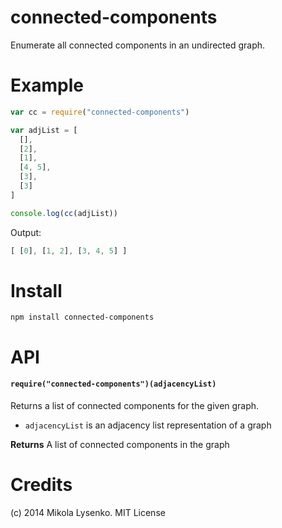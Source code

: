 connected-components
====================
Enumerate all connected components in an undirected graph.

# Example

```javascript
var cc = require("connected-components")

var adjList = [
  [],
  [2],
  [1],
  [4, 5],
  [3],
  [3]
]

console.log(cc(adjList))
```

Output:

```javascript
[ [0], [1, 2], [3, 4, 5] ]
```

# Install

```
npm install connected-components
```

# API

#### `require("connected-components")(adjacencyList)`
Returns a list of connected components for the given graph.

* `adjacencyList` is an adjacency list representation of a graph

**Returns** A list of connected components in the graph

# Credits
(c) 2014 Mikola Lysenko. MIT License